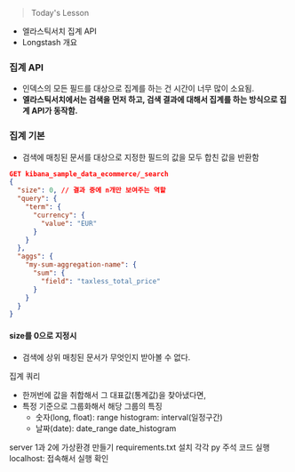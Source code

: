 >Today's Lesson
- 엘라스틱서치 집계 API
- Longstash 개요


### 집계 API
- 인덱스의 모든 필드를 대상으로 집계를 하는 건 시간이 너무 많이 소요됨.
- **엘라스틱서치에서는 검색을 먼저 하고, 검색 결과에 대해서 집계를 하는 방식으로 집계 API가 동작함.**

### 집계 기본
- 검색에 매칭된 문서를 대상으로 지정한 필드의 값을 모두 합친 값을 반환함
```json
GET kibana_sample_data_ecommerce/_search
{
  "size": 0, // 결과 중에 n개만 보여주는 역할
  "query": {
    "term": {
      "currency": {
        "value": "EUR"
      }
    }
  },
  "aggs": {
    "my-sum-aggregation-name": {
      "sum": {
        "field": "taxless_total_price"
      }
    }
  }
}
```

#### size를 0으로 지정시
- 검색에 상위 매칭된 문서가 무엇인지 받아볼 수 없다. 

집계 쿼리 
- 한꺼번에 값을 취합해서 그 대표값(통계값)을 찾아냈다면, 
- 특정 기준으로 그룹화해서 해당 그룹의 특징
  - 숫자(long, float): range
                      histogram: interval(일정구간)
  - 날짜(date): date_range
                date_histogram

server 1과 2에 가상환경 만들기
requirements.txt 설치
각각 py 주석 코드 실행
localhost: 접속해서 실행 확인
